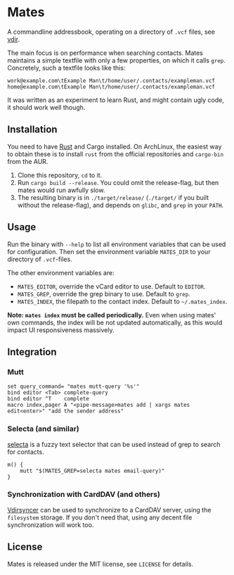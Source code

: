 # Mates

A commandline addressbook, operating on a directory of ``.vcf`` files, see
[vdir](http://vdirsyncer.readthedocs.org/en/stable/vdir.html).

The main focus is on performance when searching contacts. Mates maintains a
simple textfile with only a few properties, on which it calls `grep`.
Concretely, such a textfile looks like this:

    work@example.com\tExample Man\t/home/user/.contacts/exampleman.vcf
    home@example.com\tExample Man\t/home/user/.contacts/exampleman.vcf

It was written as an experiment to learn Rust, and might contain ugly code, it
should work well though.

## Installation

You need to have [Rust](http://www.rust-lang.org/) and Cargo installed. On
ArchLinux, the easiest way to obtain these is to install `rust` from the
official repositories and `cargo-bin` from the AUR.

1. Clone this repository, `cd` to it.
2. Run `cargo build --release`. You could omit the release-flag, but then mates
   would run awfully slow.
3. The resulting binary is in `./target/release/` (`./target/` if you built
   without the release-flag), and depends on `glibc`, and `grep` in your
   `PATH`.


## Usage

Run the binary with ``--help`` to list all environment variables that can be
used for configuration. Then set the environment variable ``MATES_DIR`` to your
directory of ``.vcf``-files.

The other environment variables are:

- ``MATES_EDITOR``, override the vCard editor to use. Default to ``EDITOR``.
- ``MATES_GREP``, override the grep binary to use. Default to ``grep``.
- ``MATES_INDEX``, the filepath to the contact index. Default to ``~/.mates_index``.

**Note: ``mates index`` must be called periodically.** Even when using mates'
own commands, the index will be not updated automatically, as this would impact
UI responsiveness massively.


## Integration

### Mutt

    set query_command= "mates mutt-query '%s'"
    bind editor <Tab> complete-query
    bind editor ^T    complete
    macro index,pager A "<pipe-message>mates add | xargs mates edit<enter>" "add the sender address"

### Selecta (and similar)

[selecta](https://github.com/garybernhardt/selecta) is a fuzzy text selector
that can be used instead of grep to search for contacts.

    m() {
        mutt "$(MATES_GREP=selecta mates email-query)"
    }

### Synchronization with CardDAV (and others)

[Vdirsyncer](http://vdirsyncer.readthedocs.org/) can be used to synchronize to
a CardDAV server, using the `filesystem` storage. If you don't need that, using
any decent file synchronization will work too.

## License

Mates is released under the MIT license, see `LICENSE` for details.
